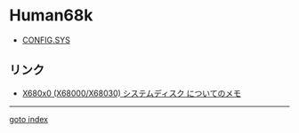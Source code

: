 # Human68k

* [CONFIG.SYS](configsys/README.md)


## リンク

* [X680x0 (X68000/X68030) システムディスク についてのメモ](http://tomoretropc.blogspot.com/2019/08/x680x0_18.html)


----
[goto index](../README.md)
